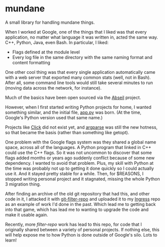 # mundane
A small library for handling mundane things.

When I worked at Google, one of the things that I liked was that every application, no matter what language it was written in, acted the same way.  C++, Python, Java, even Bash.  In particular, I liked:
* Flags defined at the module level
* Every log file in the same directory with the same naming format and content formatting

One other cool thing was that every single application automatically came with a web server that exported many common stats (well, not in Bash).  After all, some command line tools would still take several minutes to run (moving data across the network, for instance).

Much of the basics have been open sourced via the [Abseil](https://github.com/abseil) project.

However, when I first started writing Python projects for home, I wanted something similar, and the initial file, [app.py](https://github.com/nexushoratio/py-mundane/commit/ccb8792a059081e58b8af8f177466f3ada9d2d4d) was born.  (At the time, Google's Python version used that same name.)

Projects like [Click](https://palletsprojects.com/p/click/) did not exist yet, and [argparse](https://docs.python.org/3/library/argparse.html) was still the new hotness, so that became the basis (rather than something like getopt).

One problem with the Google flags system was they shared a global name space, across all of the languages.  A Python program that linked in C++ could use the C++ flags.  So it was not uncommon to discover that some flags added months or years ago suddenly conflict because of some new dependency.  I wanted to avoid that problem.  Plus, my skill with Python at the time was probably not up to getting it done quickly so I could actually use it.  And it stayed pretty stable for a while.  Then, for $REASONS, I stopped writing personal project and it stagnated, missing the whole Python 3 migration thing.

After finding an archive of the old git repository that had this, and other code in it, I attacked it with [git-filter-repo](https://github.com/newren/git-filter-repo) and uploaded it to my [Ingress](https://github.com/nexushoratio/ingress) repo as an example of work I'd done in the past.  Which lead me to getting back into that game, which has lead me to wanting to upgrade the code and make it usable again.

Recently, more *filter-repo* work has lead to this repo, for code that I originally shared between a variety of personal projects.  If nothing else, this will help expose me to how Python is done outside of Google's silo.  Lots to learn!

